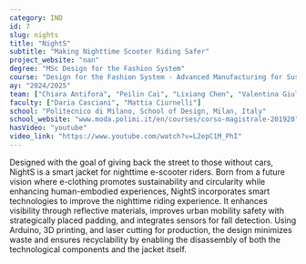 ```yaml
---
category: IND
id: 7
slug: nights
title: "NightS"
subtitle: "Making Nighttime Scooter Riding Safer"
project_website: "nan"
degree: "MSc Design for the Fashion System"
course: "Design for the Fashion System - Advanced Manufacturing for Sustainable Fashion"
ay: "2024/2025"
team: ["Chiara Antifora", "Peilin Cai", "Lixiang Chen", "Valentina Giuliani", "Vanessa Lombardi", "Chenning Lu", "Chaelin Park", "Gerardo Felice Petrozzi"]
faculty: ["Daria Casciani", "Mattia Ciurnelli"]
school: "Politecnico di Milano, School of Design, Milan, Italy"
school_website: "www.moda.polimi.it/en/courses/corso-magistrale-201920"
hasVideo: "youtube"
video_link: "https://www.youtube.com/watch?v=L2epC1M_PhI"
---
```


Designed with the goal of giving back the street to those without cars, NightS is a smart jacket for nighttime e-scooter riders. Born from a future vision where e-clothing promotes sustainability and circularity while enhancing human-embodied experiences, NightS incorporates smart technologies to improve the nighttime riding experience. It enhances visibility through reflective materials, improves urban mobility safety with strategically placed padding, and integrates sensors for fall detection. Using Arduino, 3D printing, and laser cutting for production, the design minimizes waste and ensures recyclability by enabling the disassembly of both the technological components and the jacket itself.
